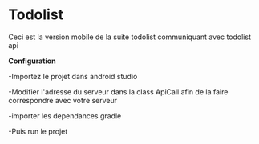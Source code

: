 # Todolist
Ceci est la version mobile de la suite todolist communiquant avec todolist api

**Configuration**

-Importez le projet dans android studio

-Modifier l'adresse du serveur dans la class ApiCall afin de la faire correspondre avec votre serveur

-importer les dependances gradle

-Puis run le projet 
